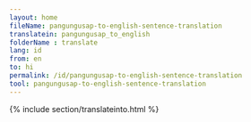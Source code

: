```yaml
---
layout: home
fileName: pangungusap-to-english-sentence-translation
translatein: pangungusap_to_english
folderName : translate
lang: id
from: en
to: hi
permalink: /id/pangungusap-to-english-sentence-translation
tool: pangungusap-to-english-sentence-translation
---
```

{% include section/translateinto.html %}